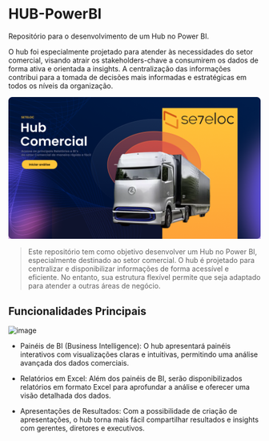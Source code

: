 # HUB-PowerBI
Repositório para o desenvolvimento de um Hub no Power BI.

O hub foi especialmente projetado para atender às necessidades do setor comercial, visando atrair os stakeholders-chave a consumirem os dados de forma ativa e orientada a insights. A centralização das informações contribui para a tomada de decisões mais informadas e estratégicas em todos os níveis da organização.

![image](https://github.com/yuremartins/HUB-PowerBI/blob/main/Dashboard%20-%20Hub/01%20-%20Capa.png?raw=true)

> Este repositório tem como objetivo desenvolver um Hub no Power BI, especialmente destinado ao setor comercial. O hub é projetado para centralizar e disponibilizar informações de forma acessível e eficiente. No entanto, sua estrutura flexível permite que seja adaptado para atender a outras áreas de negócio. 

## Funcionalidades Principais

![image](https://github.com/yuremartins/HUB-PowerBI/blob/main/Dashboard%20-%20Hub/02%20-%20P%C3%A1gina%20Inicial.png?raw=true)


- Painéis de BI (Business Intelligence): O hub apresentará painéis interativos com visualizações claras e intuitivas, permitindo uma análise avançada dos dados comerciais.

- Relatórios em Excel: Além dos painéis de BI, serão disponibilizados relatórios em formato Excel para aprofundar a análise e oferecer uma visão detalhada dos dados.

- Apresentações de Resultados: Com a possibilidade de criação de apresentações, o hub torna mais fácil compartilhar resultados e insights com gerentes, diretores e executivos.
